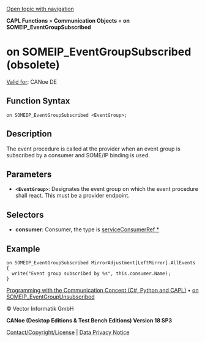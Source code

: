 [Open topic with navigation](../../../../../CANoeDEFamily.htm#Topics/CAPLFunctions/CommunicationObjects/EventProcedures/CAPLfunctionOnSOMEIPEventGroupSubscribed.md)

**CAPL Functions** » **Communication Objects** » **on SOMEIP_EventGroupSubscribed**

# on SOMEIP_EventGroupSubscribed (obsolete)

[Valid for](../../../Shared/FeatureAvailability.md): CANoe DE

## Function Syntax

```
on SOMEIP_EventGroupSubscribed <EventGroup>;
```

## Description

The event procedure is called at the provider when an event group is subscribed by a consumer and SOME/IP binding is used.

## Parameters

- **`<EventGroup>`**: Designates the event group on which the event procedure shall react. This must be a provider endpoint.

## Selectors

- **consumer**: Consumer, the type is [serviceConsumerRef *](../Objects/CAPLfunctionServiceConsumerRef.md)

## Example

```plaintext
on SOMEIP_EventGroupSubscribed MirrorAdjustment[LeftMirror].AllEvents
{
  write("Event group subscribed by %s", this.consumer.Name);
}
```

[Programming with the Communication Concept (C#, Python and CAPL)](../../../CANoeCANalyzer/CommunicationConcept/Programming/CCP.md) • [on SOMEIP_EventGroupUnsubscribed](CAPLfunctionOnSOMEIPEventGroupUnsubscribed.md)

© Vector Informatik GmbH

**CANoe (Desktop Editions & Test Bench Editions) Version 18 SP3**

[Contact/Copyright/License](../../../Shared/ContactCopyrightLicense.md) | [Data Privacy Notice](https://www.vector.com/int/en/company/get-info/privacy-policy/)